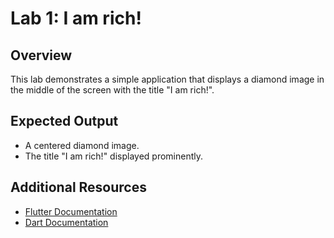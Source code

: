 # Lab 1: I am rich!

## Overview
This lab demonstrates a simple application that displays a diamond image in the middle of the screen with the title "I am rich!".

## Expected Output
- A centered diamond image.
- The title "I am rich!" displayed prominently.

## Additional Resources
- [Flutter Documentation](https://flutter.dev/docs)
- [Dart Documentation](https://dart.dev/guides)
